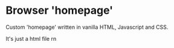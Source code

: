 # Browser 'homepage'
Custom 'homepage' written in vanilla HTML, Javascript and CSS.

It's just a html file rn
